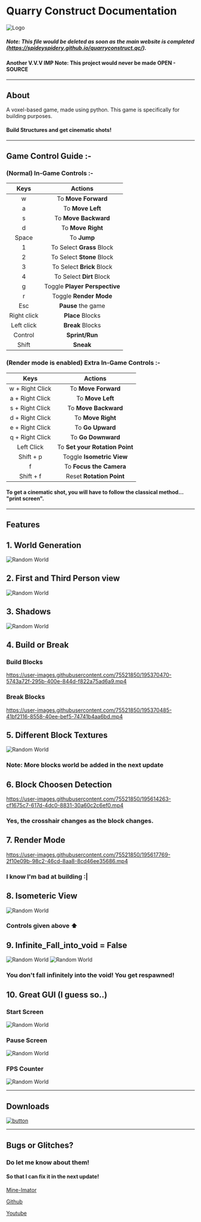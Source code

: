 # Quarry Construct Documentation
<img src="https://i.imgur.com/zd5o8J0.png" alt="Logo">

##### Note: This file would be deleted as soon as the main website is completed (https://spideyspidery.github.io/quarryconstruct.qc/).
#### Another V.V.V IMP Note: This project would never be made OPEN - SOURCE

------------------------------------------------------------------
## About
A voxel-based game, made using python. This game is specifically for building purposes. 
#### Build Structures and get cinematic shots!


------------------------------------------------------------------

## Game Control Guide :-
### (Normal) In-Game Controls :-

|      Keys      |         Actions                   |    
|     :---:      |          :---:                    |
|       w        | To **Move Forward**               |
|       a        | To **Move Left**                  |
|       s        | To **Move Backward**              |
|       d        | To **Move Right**                 |
|     Space      | To **Jump**                       |
|       1        | To Select **Grass**   Block       |
|       2        | To Select **Stone**   Block       |
|       3        | To Select **Brick**   Block       |
|       4        | To Select **Dirt**   Block        |
|       g        | Toggle **Player Perspective**     |
|       r        | Toggle **Render Mode**            |
|      Esc       | **Pause** the game                |
|  Right click   | **Place**  Blocks                 |
|  Left click    | **Break**  Blocks                 |
|    Control     | **Sprint/Run**                    |
|     Shift      | **Sneak**                    |

### (Render mode is enabled) Extra In-Game Controls :-
|      Keys                    |         Actions                   |    
|     :---:                    |          :---:                    |
|       w + Right Click        | To **Move Forward**               |
|       a + Right Click        | To **Move Left**                  |
|       s + Right Click        | To **Move Backward**              |
|       d + Right Click        | To **Move Right**                 |
|       e + Right Click        | To **Go Upward**                  |
|       q + Right Click        | To **Go Downward**                |
|          Left Click          | To **Set your Rotation Point**    |
|          Shift + p           | Toggle **Isometric View**         |
|              f               | To **Focus the Camera**           |
|          Shift + f           | Reset **Rotation Point**          |
#### To get a cinematic shot, you will have to follow the classical method... "print screen".

------------------------------------------------------------------
## Features

## 1. World Generation
<img src="https://i.imgur.com/d6i0T10.png" alt="Random World">

## 2. First and Third Person view
<img src="https://i.imgur.com/GSPXJFi.png" alt="Random World">

## 3. Shadows
<img src="https://i.imgur.com/9iTwulK.png" alt="Random World">

## 4. Build or Break
### Build Blocks
https://user-images.githubusercontent.com/75521850/195370470-5743a72f-295b-400e-844d-f822a75ad6a9.mp4

### Break Blocks
https://user-images.githubusercontent.com/75521850/195370485-41bf2116-8558-40ee-bef5-74741b4aa6bd.mp4

## 5. Different Block Textures
<img src="https://i.imgur.com/OM9amL1.png" alt="Random World">

### Note: More blocks world be added in the next update

## 6. Block Choosen Detection
https://user-images.githubusercontent.com/75521850/195614263-cf1675c7-617d-4dc0-8831-30a60c2c6ef0.mp4

### Yes, the crosshair changes as the block changes.

## 7. Render Mode
https://user-images.githubusercontent.com/75521850/195617769-2f10e09b-98c2-46cd-8aa8-8cd46ee35686.mp4

### I know I'm bad at building :|

## 8. Isometeric View
<img src="https://i.imgur.com/6pqR4vc.png" alt="Random World">

### Controls given above ⬆️

## 9. Infinite_Fall_into_void = False
<img src="https://i.imgur.com/DYPt0Q9.png" alt="Random World">
<img src="https://i.imgur.com/ctYIvqj.png" alt="Random World">

### You don't fall infinitely into the void! You get respawned!

## 10. Great GUI (I guess so..)
### Start Screen
<img src="https://i.imgur.com/7xOb0Zg.png" alt="Random World">

### Pause Screen
<img src="https://i.imgur.com/xrLAdVO.png" alt="Random World">

### FPS Counter
<img src="https://i.imgur.com/6ADZrTL.png" alt="Random World">

------------------------------------------------------------------

## Downloads
[![button](https://i.imgur.com/GXYIUJt.png)](https://github.com/Spideyspidery/quarryconstruct.qc/releases)

------------------------------------------------------------------
## Bugs or Glitches?
### Do let me know about them!
#### So that I can fix it in the next update!

[Mine-Imator](https://www.mineimatorforums.com/index.php?/profile/80656-spideyspidery/)

[Github](https://github.com/Spideyspidery)

[Youtube](https://www.youtube.com/channel/UC8yYfetvXdorcN_I4iV9k2g?sub_confirmation=1&feature=subscribe-embed-click)
